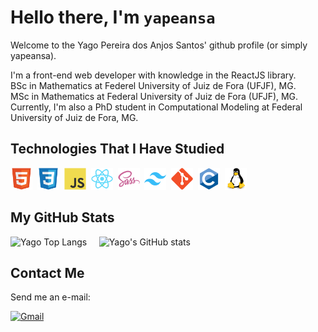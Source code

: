 # Hello there, I'm `yapeansa`

Welcome to the Yago Pereira dos Anjos Santos' github profile (or simply yapeansa).

I'm a front-end web developer with knowledge in the ReactJS library.<br>
BSc in Mathematics at Federel University of Juiz de Fora (UFJF), MG.<br>
MSc in Mathematics at Federal University of Juiz de Fora (UFJF), MG.<br>
Currently, I'm also a PhD student in Computational Modeling at Federal University of Juiz de Fora, MG.
  
## Technologies That I Have Studied
<img src="https://github.com/devicons/devicon/blob/master/icons/html5/html5-original.svg" alt="html" width="35" title="HyperText Markup Language"/>&nbsp;&nbsp;<img src="https://github.com/devicons/devicon/blob/master/icons/css3/css3-original.svg" title="Cascating Style Sheets" alt="css" width="35"/>&nbsp;&nbsp;<img src="https://github.com/devicons/devicon/blob/master/icons/javascript/javascript-original.svg" alt="Javascript" title="Javascript" width="35"/>&nbsp;&nbsp;<img src="https://github.com/devicons/devicon/blob/master/icons/react/react-original.svg" alt="React" width="35" title="ReactJS"/>&nbsp;&nbsp;<img src="https://github.com/devicons/devicon/blob/master/icons/sass/sass-original.svg" alt="SASS" title="SASS" width="35"/>&nbsp;&nbsp;<img src="https://github.com/devicons/devicon/blob/master/icons/tailwindcss/tailwindcss-original.svg" alt="TailwindCSS" title="TailwindCSS" width="35"/>&nbsp;&nbsp;<img src="https://github.com/devicons/devicon/blob/master/icons/git/git-original.svg" alt="Git" title="Git" width="35"/>&nbsp;&nbsp;<img src="https://github.com/devicons/devicon/blob/master/icons/c/c-original.svg" alt="C" title="C language" width="35"/>&nbsp;&nbsp;<img src="https://github.com/devicons/devicon/blob/master/icons/linux/linux-original.svg" alt="Linux" title="Linux User" width="35"/>

## My GitHub Stats

<img src="https://github-readme-stats.vercel.app/api/top-langs/?username=yapeansa&layout=pie&theme=dark" alt="Yago Top Langs" />&nbsp;&nbsp;&nbsp;&nbsp;&nbsp;<img src="https://github-readme-stats.vercel.app/api?username=yapeansa&show_icons=true&theme=dark" alt="Yago's GitHub stats" height="185" />


## Contact Me

Send me an e-mail:

[![Gmail](https://img.shields.io/badge/Gmail-EA4335.svg?style=for-the-badge&logo=Gmail&logoColor=white)](mailto:yapeansa@gmail.com)
